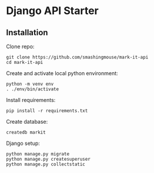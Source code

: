 # Django API Starter

## Installation

Clone repo:
```
git clone https://github.com/smashingmouse/mark-it-api
cd mark-it-api
```

Create and activate local python environment:

```
python -m venv env
. ./env/bin/activate
```

Install requirements:

```
pip install -r requirements.txt
```

Create database:
```
createdb markit
```

Django setup:
```
python manage.py migrate
python manage.py createsuperuser
python manage.py collectstatic
```